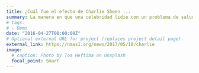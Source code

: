 ```yaml
---
title: ¿Cuál fue el efecto de Charlie Sheen ...
summary: La manera en que una celebridad lidie con un problema de salud pública sin duda afecta a ...
# tags:
# - Demo
date: "2016-04-27T00:00:00Z"
# Optional external URL for project (replaces project detail page).
external_link: https://nmas1.org/news/2017/05/18/charlie
image:
  # caption: Photo by Toa Heftiba on Unsplash
  focal_point: Smart
---
```

